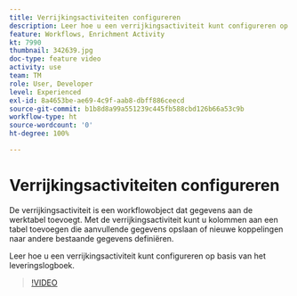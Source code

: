```yaml
---
title: Verrijkingsactiviteiten configureren
description: Leer hoe u een verrijkingsactiviteit kunt configureren op basis van het leveringslogboek.
feature: Workflows, Enrichment Activity
kt: 7990
thumbnail: 342639.jpg
doc-type: feature video
activity: use
team: TM
role: User, Developer
level: Experienced
exl-id: 8a4653be-ae69-4c9f-aab8-dbff886ceecd
source-git-commit: b1b8d8a99a551239c445fb588cbd126b66a53c9b
workflow-type: ht
source-wordcount: '0'
ht-degree: 100%

---
```


# Verrijkingsactiviteiten configureren

De verrijkingsactiviteit is een workflowobject dat gegevens aan de werktabel toevoegt. Met de verrijkingsactiviteit kunt u kolommen aan een tabel toevoegen die aanvullende gegevens opslaan of nieuwe koppelingen naar andere bestaande gegevens definiëren.

Leer hoe u een verrijkingsactiviteit kunt configureren op basis van het leveringslogboek.

>[!VIDEO](https://video.tv.adobe.com/v/342639?quality=12&learn=on)
